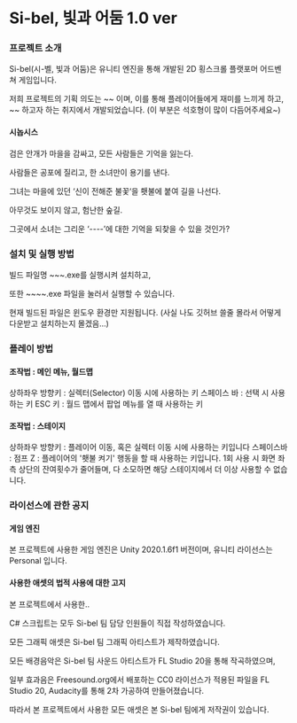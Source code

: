# Si-bel, 빛과 어둠 1.0 ver



### 프로젝트 소개

Si-bel(시-벨, 빛과 어둠)은 유니티 엔진을 통해 개발된 2D 횡스크롤 플랫포머 어드벤쳐 게임입니다.

저희 프로젝트의 기획 의도는 ~~ 이며, 이를 통해 플레이어들에게 재미를 느끼게 하고, ~~ 하고자 하는 취지에서 개발되었습니다.
(이 부분은 석호형이 많이 다듬어주세요~)

#### 시놉시스

검은 안개가 마을을 감싸고, 모든 사람들은 기억을 잃는다.

사람들은 공포에 질리고, 한 소녀만이 용기를 낸다.

그녀는 마을에 있던 ‘신이 전해준 불꽃‘을 횃불에 붙여 길을 나선다.

아무것도 보이지 않고, 험난한 숲길.

그곳에서 소녀는 그리운 ‘----’에 대한 기억을 되찾을 수 있을 것인가? 

### 설치 및 실행 방법

빌드 파일명 ~~~.exe를 실행시켜 설치하고,

또한 ~~~~.exe 파일을 눌러서 실행할 수 있습니다.

현재 빌드된 파일은 윈도우 환경만 지원됩니다.
(사실 나도 깃허브 쓸줄 몰라서 어떻게 다운받고 설치하는지 몰겠음...)

### 플레이 방법

#### 조작법 : 메인 메뉴, 월드맵

상하좌우 방향키    :  실렉터(Selector) 이동 시에 사용하는 키
스페이스 바        : 선택 시 사용하는 키
ESC 키            : 월드 맵에서 팝업 메뉴를 열 때 사용하는 키

#### 조작법 : 스테이지

상하좌우 방향키 : 플레이어 이동, 혹은 실렉터 이동 시에 사용하는 키입니다
스페이스바 : 점프
Z : 플레이어의 '횃불 켜기' 행동을 할 때 사용하는 키입니다. 
1회 사용 시 화면 좌측 상단의 잔여횟수가 줄어들며, 다 소모하면 해당 스테이지에서 더 이상 사용할 수 없습니다.

### 라이선스에 관한 공지

#### 게임 엔진

본 프로젝트에 사용한 게임 엔진은 Unity 2020.1.6f1 버전이며, 유니티 라이선스는 Personal 입니다.

#### 사용한 애셋의 법적 사용에 대한 고지

본 프로젝트에서 사용한..

C# 스크립트는 모두 Si-bel 팀 담당 인원들이 직접 작성하였습니다.

모든 그래픽 애셋은 Si-bel 팀 그래픽 아티스트가 제작하였습니다.

모든 배경음악은 Si-bel 팀 사운드 아티스트가 FL Studio 20을 통해 작곡하였으며,

일부 효과음은 Freesound.org에서 배포하는 CC0 라이선스가 적용된 파일을 FL Studio 20, Audacity를 통해 2차 가공하여 만들어졌습니다.

따라서 본 프로젝트에서 사용한 모든 애셋은 본 Si-bel 팀에게 저작권이 있습니다.
